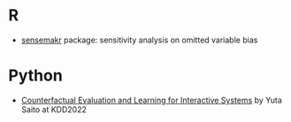 # R

+ [sensemakr](https://www.youtube.com/watch?app=desktop&v=p3dfHj6ki68) package: sensitivity analysis on omitted variable bias

# Python


+ [Counterfactual Evaluation and Learning for Interactive Systems](https://counterfactual-ml.github.io/kdd2022-tutorial/) by Yuta Saito at KDD2022
